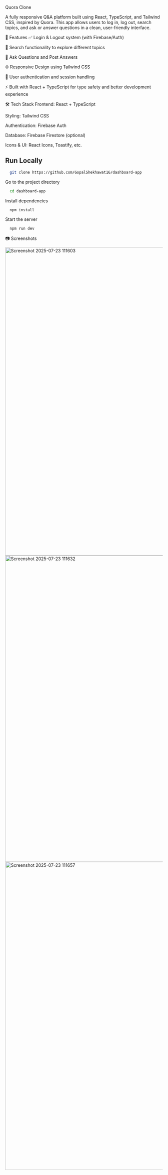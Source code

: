 Quora Clone

A fully responsive Q&A platform built using React, TypeScript, and Tailwind CSS, inspired by Quora. This app allows users to log in, log out, search topics, and ask or answer questions in a clean, user-friendly interface.

🚀 Features
✅ Login & Logout system (with Firebase/Auth)

🎯 Search functionality to explore different topics

💬 Ask Questions and Post Answers

🌐 Responsive Design using Tailwind CSS

🔐 User authentication and session handling

⚡ Built with React + TypeScript for type safety and better development experience




🛠️ Tech Stack
Frontend: React + TypeScript

Styling: Tailwind CSS

Authentication: Firebase Auth

Database: Firebase Firestore (optional)

Icons & UI: React Icons, Toastify, etc.

## Run Locally

```bash
  git clone https://github.com/GopalShekhawat16/dashboard-app
```

Go to the project directory

```bash
  cd dashboard-app
```

Install dependencies

```bash
  npm install
```

Start the server

```bash
  npm run dev
```

📷 Screenshots

<img width="1916" height="982" alt="Screenshot 2025-07-23 111603" src="https://github.com/user-attachments/assets/cf114ad8-0323-437e-8a9a-136c50edbe65" />
<img width="1667" height="977" alt="Screenshot 2025-07-23 111632" src="https://github.com/user-attachments/assets/2c1a040b-bed7-4d88-870f-9ca1f0799766" />
<img width="1303" height="982" alt="Screenshot 2025-07-23 111657" src="https://github.com/user-attachments/assets/78cccc91-c9d0-419b-8416-09a726cdc57f" />

